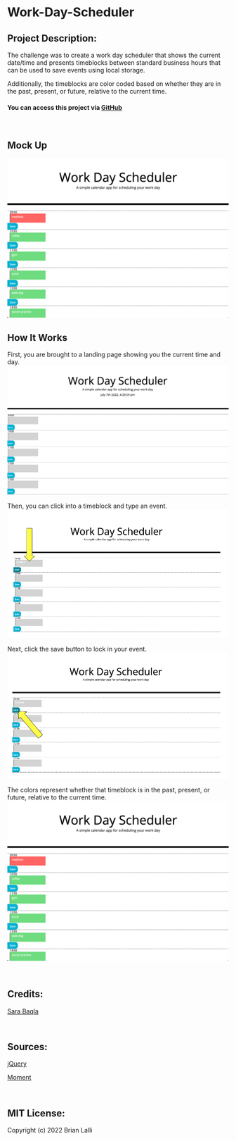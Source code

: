 # Work-Day-Scheduler

## Project Description:
The challenge was to create a work day scheduler that shows the current date/time and presents timeblocks between standard business hours that can be used to save events using local storage. 

Additionally, the timeblocks are color coded based on whether they are in the past, present, or future, relative to the current time.

#### You can access this project via [GitHub](https://brianlalli.github.io/Work-Day-Scheduler/)

<br>

## Mock Up
![Mock Up](./assets/images/Mock%20Up.png)

## How It Works
First, you are brought to a landing page showing you the current time and day.
![Landing Page](./assets/images/Landing%20Page.png)

Then, you can click into a timeblock and type an event.
![Adding event](./assets/images/Add%20Event.png)

Next, click the save button to lock in your event.
![Save event button](./assets/images/Save%20Button.png)

The colors represent whether that timeblock is in the past, present, or future, relative to the current time.
![Mock Up](./assets/images/Mock%20Up.png)

<br>

## Credits:
[Sara Baqla](https://github.com/missatrox44)

<br>

## Sources:
[jQuery](https://api.jquery.com/addclass/)

[Moment](ttps://momentjs.com/docs/#/displaying/)


<br>

## MIT License:

Copyright (c) 2022 Brian Lalli
